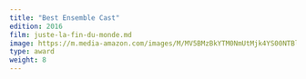 ```yaml
---
title: "Best Ensemble Cast"
edition: 2016
film: juste-la-fin-du-monde.md
image: https://m.media-amazon.com/images/M/MV5BMzBkYTM0NmUtMjk4YS00NTBlLTk2NGItY2ZiMTM5NTk0MDYxXkEyXkFqcGc@._V1_FMjpg_UX1024_.jpg
type: award
weight: 8
---
```

